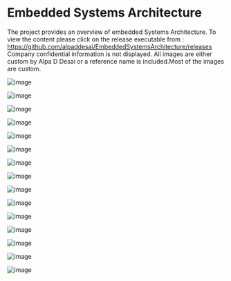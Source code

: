 # Embedded Systems Architecture

The project provides an overview of embedded Systems Architecture. To view the content please click on the release executable from : 
https://github.com/alpaddesai/EmbeddedSystemsArchitecture/releases  Company confidential information is not displayed. All images are either custom by Alpa D Desai or a reference name is included.Most of the images are custom. 


![image](MainWindowImage.png)

![image](SystemSoftwareLayer.png)

![image](ApplicationLayer.png)

![image](EmbeddedHardwareImage.png)

![image](AllegroEditorImage.png)

![image](SoC.png)

![image](MemoryAddressing.png)

![image](SoCCustomization.png)

![image](Interconnect.png)

![image](VerilogImage.png)

![image](FPGADesignCertificate.png)

![image](HardentStudentCertificate.png)

![image](XilinxCertifications.png)

![image](SDSoC.jpg)

![image](BachelorofEngineering_EE.png)
